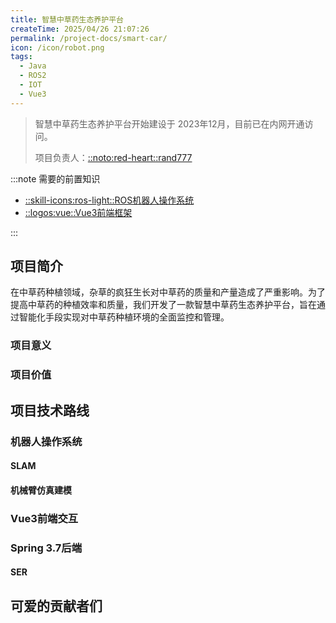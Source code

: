 ```yaml
---
title: 智慧中草药生态养护平台
createTime: 2025/04/26 21:07:26
permalink: /project-docs/smart-car/
icon: /icon/robot.png
tags:
  - Java
  - ROS2
  - IOT
  - Vue3
---
```


> 智慧中草药生态养护平台开始建设于 2023年12月，目前已在内网开通访问。
> 
> 项目负责人：[::noto:red-heart::rand777](/friends/persons/)

:::note 需要的前置知识

- [::skill-icons:ros-light::ROS机器人操作系统](https://docs.ros.org/en/foxy/index.html)
- [::logos:vue::Vue3前端框架](https://cn.vuejs.org/)

:::


## 项目简介<Badge type="tip" text="v2.0.4_release" />

在中草药种植领域，杂草的疯狂生长对中草药的质量和产量造成了严重影响。为了提高中草药的种植效率和质量，我们开发了一款智慧中草药生态养护平台，旨在通过智能化手段实现对中草药种植环境的全面监控和管理。

### 项目意义

### 项目价值


## 项目技术路线

### 机器人操作系统

#### SLAM

#### 机械臂仿真建模

### Vue3前端交互

### Spring 3.7后端

#### SER

## 可爱的贡献者们

